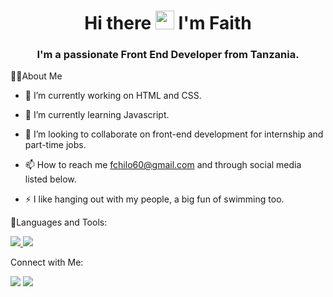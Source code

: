 <h1 align="center">Hi there <img src="https://raw.githubusercontent.com/MartinHeinz/MartinHeinz/master/wave.gif" width="30px"> I'm Faith</h1>
<h3 align="center">I'm a passionate Front End Developer from Tanzania.</h3>

🙋‍♀️About Me

- 🔭 I’m currently working on HTML and CSS.

- 🌱 I’m currently learning Javascript.

- 👯 I’m looking to collaborate on front-end development for internship and part-time jobs.

- 📫 How to reach me fchilo60@gmail.com and through social media listed below.

- ⚡ I like hanging out with my people, a big fun of swimming too.

🚀Languages and Tools:
<p align="left">
        
   <a href="https://www.w3.org/html/" target="_blank"> <img src="https://img.icons8.com/color/48/000000/html-5.png"/> </a>
        <a href="https://www.w3schools.com/css/" target="_blank"> <img src="https://img.icons8.com/color/48/000000/css3.png"/> </a>
        
</p>
Connect with Me:
<p align="left">

<a href = "https://twitter.com/faithchilo1"><img src="https://img.icons8.com/fluent/48/000000/twitter.png"/></a>
<a href = "https://instagram.com/faithchilo_"><img src="https://img.icons8.com/color/48/null/instagram-new--v1.png"/></a>
</p>
